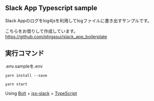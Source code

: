 ## Slack App Typescript sample

Slack Appのログをlog4jsを利用してlogファイルに書き出すサンプルです。

こちらをお借りして作成しています。
https://github.com/phigasui/slack_app_boilerplate

## 実行コマンド

.env.sampleを.env

```yarn install --save```

```yarn start```

Using [Bolt](https://github.com/SlackAPI/bolt) + [jsx-slack](https://github.com/speee/jsx-slack) + [TypeScript](https://github.com/microsoft/TypeScript)
